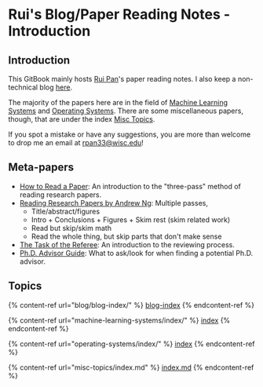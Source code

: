 # Rui's Blog/Paper Reading Notes - Introduction

## Introduction

This GitBook mainly hosts [Rui Pan](https://ruipan.xyz)'s paper reading notes. I also keep a non-technical blog [here](blog/blog-index/).

The majority of the papers here are in the field of [Machine Learning Systems](machine-learning-systems/index/) and [Operating Systems](operating-systems/index/). There are some miscellaneous papers, though, that are under the index [Misc Topics](misc-topics/index.md).

If you spot a mistake or have any suggestions, you are more than welcome to drop me an email at rpan33@wisc.edu!

## Meta-papers

* [How to Read a Paper](http://pages.cs.wisc.edu/\~akella/CS740/S12/740-Papers/paper-reading-keshav.pdf): An introduction to the "three-pass" method of reading research papers.
* [Reading Research Papers by Andrew Ng](https://www.youtube.com/watch?v=733m6qBH-jI\&ab\_channel=stanfordonline): Multiple passes,
  * Title/abstract/figures
  * Intro + Conclusions + Figures + Skim rest (skim related work)
  * Read but skip/skim math
  * Read the whole thing, but skip parts that don't make sense
* [The Task of the Referee](https://www.cs.utexas.edu/users/mckinley/notes/reviewing-smith.pdf): An introduction to the reviewing process.
* [Ph.D. Advisor Guide](https://weihao97.github.io/files/Get-Advisor.pdf): What to ask/look for when finding a potential Ph.D. advisor.

## Topics

{% content-ref url="blog/blog-index/" %}
[blog-index](blog/blog-index/)
{% endcontent-ref %}

{% content-ref url="machine-learning-systems/index/" %}
[index](machine-learning-systems/index/)
{% endcontent-ref %}

{% content-ref url="operating-systems/index/" %}
[index](operating-systems/index/)
{% endcontent-ref %}

{% content-ref url="misc-topics/index.md" %}
[index.md](misc-topics/index.md)
{% endcontent-ref %}
